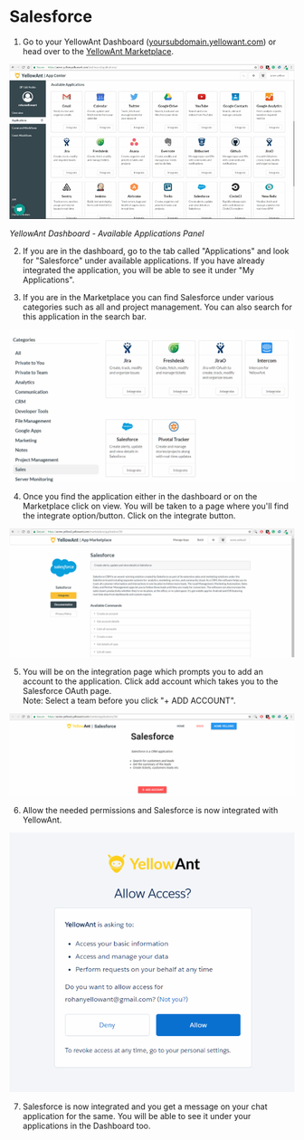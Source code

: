 # Salesforce

1. Go to your YellowAnt Dashboard \([yoursubdomain.yellowant.com](https://github.com/yellowanthq/yellowant-help-center/tree/bdad19066023aa6a8b667a1d6f05b72945b49759/yoursubdomain.yellowant.com)\) or head over to the [YellowAnt Marketplace](https://www.yellowant.com/marketplace). 

![](../../.gitbook/assets/image%20%28144%29.png)

_YellowAnt Dashboard - Available Applications Panel_

2. If you are in the dashboard, go to the tab called "Applications" and look for "Salesforce" under available applications. If you have already integrated the application, you will be able to see it under "My Applications".

3. If you are in the Marketplace you can find Salesforce under various categories such as all and project management. You can also search for this application in the search bar.  


![](../../.gitbook/assets/image%20%2818%29.png)

4. Once you find the application either in the dashboard or on the Marketplace click on view. You will be taken to a page where you'll find the integrate option/button. Click on the integrate button.  


![](../../.gitbook/assets/image%20%2891%29.png)

5. You will be on the integration page which prompts you to add an account to the application. Click add account which takes you to the Salesforce OAuth page.  
Note: Select a team before you click "+ ADD ACCOUNT".  


![](../../.gitbook/assets/image%20%2831%29.png)

6. Allow the needed permissions and Salesforce is now integrated with YellowAnt.  


![](../../.gitbook/assets/image%20%28238%29.png)

7. Salesforce is now integrated and you get a message on your chat application for the same. You will be able to see it under your applications in the Dashboard too.

